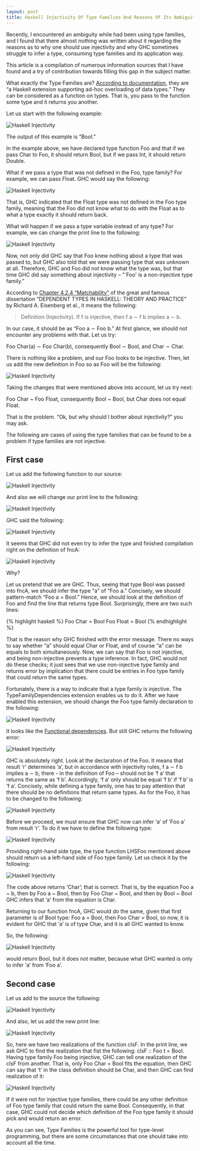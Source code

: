 ```yaml
---
layout: post
title: Haskell Injectivity Of Type Families And Reasons Of Its Ambiguity
---
```


Recently, I encountered an ambiguity while had been using type families, and I found that there almost nothing was written about it regarding the reasons as to why one should use injectivity and why GHC sometimes struggle to infer a type, consuming type families and its application way.

This article is a compilation of numerous information sources that I have found and a try of contribution towards filling this gap in the subject matter.

What exactly the Type Families are? [According to documentation]( https://wiki.haskell.org/GHC/Type_families), they are “a Haskell extension supporting ad-hoc overloading of data types.” They can be considered as a function on types. That is, you pass to the function some type and it returns you another.

Let us start with the following example:

![Haskell Injectivity](/images/haskell-injectivity-1.png "Haskell Injectivity")

The output of this example is “Bool.”

In the example above, we have declared type function Foo and that if we pass Char to Foo, it should return Bool, but if we pass Int, it should return Double.

What if we pass a type that was not defined in the Foo, type family? For example, we can pass Float. GHC would say the following:

![Haskell Injectivity](/images/haskell-injectivity-2.png "Haskell Injectivity")

That is, GHC indicated that the Float type was not defined in the Foo type family, meaning that the Foo did not know what to do with the Float as to what a type exactly it should return back.

What will happen if we pass a type variable instead of any type? For example, we can change the print line to the following:

![Haskell Injectivity](/images/haskell-injectivity-3.png "Haskell Injectivity")

Now, not only did GHC say that Foo knew nothing about a type that was passed to, but GHC also told that we were passing type that was unknown at all. Therefore, GHC and Foo did not know what the type was, but that time GHC did say something about injectivity – “`Foo' is a non-injective type family.”

According to [Chapter 4.2.4 “Matchability”]( http://www.cis.upenn.edu/~sweirich/papers/eisenberg-thesis.pdf) of the great and famous dissertation “DEPENDENT TYPES IN HASKELL: THEORY AND PRACTICE” by Richard A. Eisenberg et al., it means the following:

> Definition (Injectivity). If f is injective, then f a ∼ f b implies a ∼ b.

In our case, it should be as “Foo a ∼ Foo b.” At first glance, we should not encounter any problems with that. Let us try:

Foo Char(a) ∼  Foo Char(b), consequently Bool ∼ Bool, and Char ∼ Char.

There is nothing like a problem, and our Foo looks to be injective. Then, let us add the new definition in Foo so as Foo will be the following:

![Haskell Injectivity](/images/haskell-injectivity-4.png "Haskell Injectivity")

Taking the changes that were mentioned above into account, let us try next:

Foo Char ~ Foo Float, consequently Bool ~ Bool, but Char does not equal Float.

That is the problem. “Ok, but why should I bother about injectivity?” you may ask.

The following are cases of using the type families that can be found to be a problem if type families are not injective.

## First case

Let us add the following function to our source:

![Haskell Injectivity](/images/haskell-injectivity-5.png "Haskell Injectivity")

And also we will change our print line to the following: 

![Haskell Injectivity](/images/haskell-injectivity-6.png "Haskell Injectivity")

GHC said the following: 

![Haskell Injectivity](/images/haskell-injectivity-7.png "Haskell Injectivity")

It seems that GHC did not even try to infer the type and finished compilation right on the definition of fncA:

![Haskell Injectivity](/images/haskell-injectivity-8.png "Haskell Injectivity")

Why?

Let us pretend that we are GHC. Thus, seeing that type Bool was passed into fncA, we should infer the type “a” of “Foo a.” Concisely, we should pattern-match “Foo a = Bool.” Hence, we should look at the definition of Foo and find the line that returns type Bool. Surprisingly, there are two such lines:

{% highlight haskell %}
  Foo Char = Bool
  Foo Float = Bool
{% endhighlight %}

That is the reason why GHC finished with the error message. There no ways to say whether “a” should equal Char or Float, and of course “a” can be equals to both simultaneously. Now, we can say that Foo is not injective, and being non-injective prevents a type inference. In fact, GHC would not do these checks; it just sees that we use non-injective type family and returns error by implication that there could be entries in Foo type family that could return the same types.

Fortunately, there is a way to indicate that a type family is injective. The TypeFamilyDependencies extension enables us to do it. After we have enabled this extension, we should change the Foo type family declaration to the following:

![Haskell Injectivity](/images/haskell-injectivity-9.png "Haskell Injectivity")

It looks like the [Functional dependencies]( https://wiki.haskell.org/Functional_dependencies). But still GHC returns the following error:

![Haskell Injectivity](/images/haskell-injectivity-10.png "Haskell Injectivity")
 
GHC is absolutely right. Look at the declaration of the Foo. It means that result ‘r’ determines ‘a’, but in accordance with injectivity rules, f a ∼ f b implies a ∼ b, there - in the definition of Foo – should not be ‘f a’ that returns the same as ‘f b’. Accordingly, ‘f a’ only should be equal ‘f b’ if ‘f b’ is ‘f a’. Concisely, while defining a type family, one has to pay attention that there should be no definitions that return same types.
As for the Foo, it has to be changed to the following:

![Haskell Injectivity](/images/haskell-injectivity-11.png "Haskell Injectivity")
 
Before we proceed, we must ensure that GHC now can infer ‘a’ of ‘Foo a’ from result ‘r’. To do it we have to define the following type:

![Haskell Injectivity](/images/haskell-injectivity-12.png "Haskell Injectivity")
 
Providing right-hand side type, the type function LHSFoo mentioned above should return us a left-hand side of Foo type family.
Let us check it by the following:

![Haskell Injectivity](/images/haskell-injectivity-13.png "Haskell Injectivity")

The code above returns ‘Char’; that is correct. That is, by the equation Foo a ~ b, then by Foo a ~ Bool, then by Foo Char ~ Bool, and then by Bool ~ Bool GHC infers that ‘a’ from the equation is Char.

Returning to our function fncA, GHC would do the same, given that first parameter is of Bool type: Foo a = Bool, then Foo Char = Bool, so now, it is evident for GHC that ‘a’ is of type Char, and it is all GHC wanted to know.

So, the following:

![Haskell Injectivity](/images/haskell-injectivity-14.png "Haskell Injectivity")

would return Bool, but it does not matter, because what GHC wanted is only to infer ‘a’ from ‘Foo a’.

## Second case

Let us add to the source the following:

![Haskell Injectivity](/images/haskell-injectivity-15.png "Haskell Injectivity")
 
And also, let us add the new print line:

![Haskell Injectivity](/images/haskell-injectivity-16.png "Haskell Injectivity")
 
So, here we have two realizations of the function clsF. In the print line, we ask GHC to find the realization that fist the following: clsF :: Foo t = Bool. Having type family Foo being injective, GHC can tell one realization of the clsF from another. That is, only Foo Char = Bool fits the equation, then GHC can say that ‘t’ in the class definition should be Char, and then GHC can find realization of it:

![Haskell Injectivity](/images/haskell-injectivity-17.png "Haskell Injectivity")

If it were not for injective type families, there could be any other definition of Foo type family that could return the same Bool. Consequently, in that case, GHC could not decide which definition of the Foo type family it should pick and would return an error.

As you can see, Type Families is the powerful tool for type-level programming, but there are some circumstances that one should take into account all the time.

